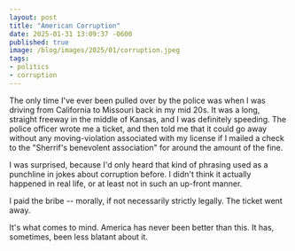```yaml
---
layout: post
title: "American Corruption"
date: 2025-01-31 13:09:37 -0600
published: true
image: /blog/images/2025/01/corruption.jpeg
tags:
- politics
- corruption
---
```

The only time I've ever been pulled over by the police was when I was driving from California to Missouri back in my mid 20s. It was a long, straight freeway in the middle of Kansas, and I was definitely speeding. The police officer wrote me a ticket, and then told me that it could go away without any moving-violation associated with my license if I mailed a check to the "Sherrif's benevolent association" for around the amount of the fine.

I was surprised, because I'd only heard that kind of phrasing used as a punchline in jokes about corruption before. I didn't think it actually happened in real life, or at least not in such an up-front manner.

I paid the bribe -- morally, if not necessarily strictly legally. The ticket went away.

It's what comes to mind. America has never been better than this. It has, sometimes, been less blatant about it.
